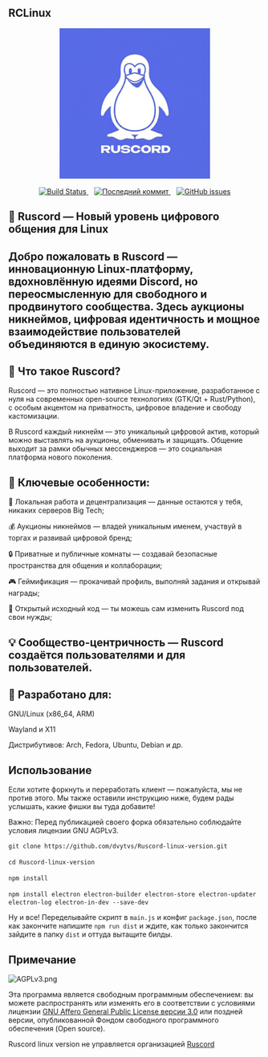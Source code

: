 ## RCLinux
<p align="center">
  <img src="https://github.com/dvytvs/Ruscord-linux-version/blob/main/.github/images/logo.jpg" alt="logo" width="300"/>
  </a>
</p>
<p align="center">
  <a href="https://github.com/dvytvs/Ruscord-linux-version/actions/workflows/node.js.yml">
    <img src="https://github.com/dvytvs/Ruscord-linux-version/actions/workflows/node.js.yml/badge.svg" alt="Build Status" />
  </a>
  &nbsp;&nbsp;
  <a href="https://github.com/dvytvs/Ruscord-linux-version/commits/main">
  <img src="https://img.shields.io/github/last-commit/dvytvs/Ruscord-linux-version/main" alt="Последний коммит" />
</a>
  &nbsp;&nbsp;
  <a href="https://github.com/dvytvs/Ruscord-linux-version/issues">
    <img src="https://img.shields.io/github/issues/dvytvs/Ruscord-linux-version.svg" alt="GitHub issues" />
  </a>
</p>

## 🐧 Ruscord — Новый уровень цифрового общения для Linux




Добро пожаловать в Ruscord — инновационную Linux-платформу, вдохновлённую идеями Discord, но переосмысленную для свободного и продвинутого сообщества. Здесь аукционы никнеймов, цифровая идентичность и мощное взаимодействие пользователей объединяются в единую экосистему.
------------------------------------------------------------------------------------------

## 🚀 Что такое Ruscord?





Ruscord — это полностью нативное Linux-приложение, разработанное с нуля на современных open-source технологиях (GTK/Qt + Rust/Python), с особым акцентом на приватность, цифровое владение и свободу кастомизации.





В Ruscord каждый никнейм — это уникальный цифровой актив, который можно выставлять на аукционы, обменивать и защищать. Общение выходит за рамки обычных мессенджеров — это социальная платформа нового поколения.



## 🎯 Ключевые особенности:

  🧩 Локальная работа и децентрализация — данные остаются у тебя, никаких серверов Big Tech;

  💰 Аукционы никнеймов — владей уникальным именем, участвуй в торгах и развивай цифровой бренд;

  🔒 Приватные и публичные комнаты — создавай безопасные пространства для общения и коллаборации;

 🎮 Геймификация — прокачивай профиль, выполняй задания и открывай награды;

 🧠 Открытый исходный код — ты можешь сам изменить Ruscord под свои нужды;

 💡 Сообщество-центричность — Ruscord создаётся пользователями и для пользователей.
------------------------------------------------------------------------------------







## 🔧 Разработано для:


  
GNU/Linux (x86_64, ARM)

  
Wayland и X11

  
Дистрибутивов: Arch, Fedora, Ubuntu, Debian и др.



## Использование
Если хотите форкнуть и переработать клиент — пожалуйста, мы не против этого. Мы также оставили инструкцию ниже, будем рады услышать, какие фишки вы туда добавите!

Важно: Перед публикацией своего форка обязательно соблюдайте условия лицензии GNU AGPLv3.

```
git clone https://github.com/dvytvs/Ruscord-linux-version.git

cd Ruscord-linux-version

npm install

npm install electron electron-builder electron-store electron-updater electron-log electron-in-dev --save-dev
```
Ну и все! Переделывайте скрипт в ```main.js``` и конфиг ```package.json```, после как закончите напишите ```npm run dist``` и ждите, как только закончится зайдите в папку ```dist``` и оттуда вытащите билды.


## Примечание
![AGPLv3.png](https://github.com/dvytvs/Ruscord-linux-version/blob/main/.github/images/AGPLv3.png)

Эта программа является свободным программным обеспечением: вы можете распространять или изменять его в соответствии с условиями лицензии [GNU Affero General Public License версии 3.0](https://github.com/dvytvs/Ruscord-linux-version/blob/main/LICENSE) или поздней версии, опубликованной Фондом свободного программного обеспечения (Open source).

Ruscord linux version не управляется организацией [Ruscord](https://www.russcord.ru)
